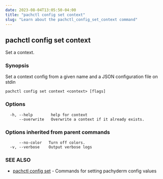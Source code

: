 ```yaml
---
date: 2023-08-04T13:05:50-04:00
title: "pachctl config set context"
slug: "Learn about the pachctl_config_set_context command"
---
```


## pachctl config set context

Set a context.

### Synopsis

Set a context config from a given name and a JSON configuration file on stdin

```
pachctl config set context <context> [flags]
```

### Options

```
  -h, --help        help for context
      --overwrite   Overwrite a context if it already exists.
```

### Options inherited from parent commands

```
      --no-color   Turn off colors.
  -v, --verbose    Output verbose logs
```

### SEE ALSO

* [pachctl config set](/commands/pachctl_config_set/)	 - Commands for setting pachyderm config values

